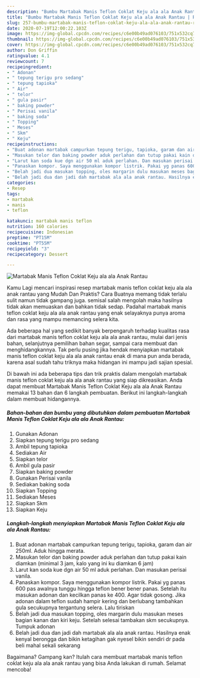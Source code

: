 ```yaml
---
description: "Bumbu Martabak Manis Teflon Coklat Keju ala ala Anak Rantau | Resep Bumbu Martabak Manis Teflon Coklat Keju ala ala Anak Rantau Yang Paling Enak"
title: "Bumbu Martabak Manis Teflon Coklat Keju ala ala Anak Rantau | Resep Bumbu Martabak Manis Teflon Coklat Keju ala ala Anak Rantau Yang Paling Enak"
slug: 257-bumbu-martabak-manis-teflon-coklat-keju-ala-ala-anak-rantau-resep-bumbu-martabak-manis-teflon-coklat-keju-ala-ala-anak-rantau-yang-paling-enak
date: 2020-07-19T12:00:22.103Z
image: https://img-global.cpcdn.com/recipes/c6e00b49ad076103/751x532cq70/martabak-manis-teflon-coklat-keju-ala-ala-anak-rantau-foto-resep-utama.jpg
thumbnail: https://img-global.cpcdn.com/recipes/c6e00b49ad076103/751x532cq70/martabak-manis-teflon-coklat-keju-ala-ala-anak-rantau-foto-resep-utama.jpg
cover: https://img-global.cpcdn.com/recipes/c6e00b49ad076103/751x532cq70/martabak-manis-teflon-coklat-keju-ala-ala-anak-rantau-foto-resep-utama.jpg
author: Don Griffin
ratingvalue: 4.1
reviewcount: 7
recipeingredient:
- " Adonan"
- " tepung terigu pro sedang"
- " tepung tapioka"
- " Air"
- " telor"
- " gula pasir"
- " baking powder"
- " Perisai vanila"
- " baking soda"
- " Topping"
- " Meses"
- " Skm"
- " Keju"
recipeinstructions:
- "Buat adonan martabak campurkan tepung terigu, tapioka, garam dan air 250ml. Aduk hingga merata."
- "Masukan telor dan baking powder aduk perlahan dan tutup pakai kain diamkan (minimal 3 jam, kalo yang ini ku diamkan 6 jam)"
- "Larut kan soda kue dgn air 50 ml aduk perlahan. Dan masukan perisai vanila."
- "Panaskan kompor. Saya menggunakan kompor listrik. Pakai yg panas 600 pas awalnya tunggu hingga teflon bener bener panas. Setelah itu masukan adonan dan kecilkan panas ke 400. Agar tidak gosong. Jika adonan dalam teflon sudah hampir kering dan berlubang tambahkan gula secukupnya tergantung selera. Lalu tiriskan"
- "Belah jadi dua masukan topping, oles margarin dulu masukan meses bagian kanan dan kiri keju. Setelah selesai tambakan skm secukupnya. Tumpuk adonan"
- "Belah jadi dua dan jadi dah martabak ala ala anak rantau. Hasilnya enak kenyal berongga dan bikin ketagihan gak nyesel bikin sendiri dr pada beli mahal sekali sekarang"
categories:
- Resep
tags:
- martabak
- manis
- teflon

katakunci: martabak manis teflon 
nutrition: 160 calories
recipecuisine: Indonesian
preptime: "PT15M"
cooktime: "PT55M"
recipeyield: "3"
recipecategory: Dessert

---
```



![Martabak Manis Teflon Coklat Keju ala ala Anak Rantau](https://img-global.cpcdn.com/recipes/c6e00b49ad076103/751x532cq70/martabak-manis-teflon-coklat-keju-ala-ala-anak-rantau-foto-resep-utama.jpg)

Kamu Lagi mencari inspirasi resep martabak manis teflon coklat keju ala ala anak rantau yang Mudah Dan Praktis? Cara Buatnya memang tidak terlalu sulit namun tidak gampang juga. semisal salah mengolah maka hasilnya tidak akan memuaskan dan bahkan tidak sedap. Padahal martabak manis teflon coklat keju ala ala anak rantau yang enak selayaknya punya aroma dan rasa yang mampu memancing selera kita.

Ada beberapa hal yang sedikit banyak berpengaruh terhadap kualitas rasa dari martabak manis teflon coklat keju ala ala anak rantau, mulai dari jenis bahan, selanjutnya pemilihan bahan segar, sampai cara membuat dan menghidangkannya. Tak perlu pusing jika hendak menyiapkan martabak manis teflon coklat keju ala ala anak rantau enak di mana pun anda berada, karena asal sudah tahu triknya maka hidangan ini mampu jadi sajian spesial.




Di bawah ini ada beberapa tips dan trik praktis dalam mengolah martabak manis teflon coklat keju ala ala anak rantau yang siap dikreasikan. Anda dapat membuat Martabak Manis Teflon Coklat Keju ala ala Anak Rantau memakai 13 bahan dan 6 langkah pembuatan. Berikut ini langkah-langkah dalam membuat hidangannya.

<!--inarticleads1-->

##### Bahan-bahan dan bumbu yang dibutuhkan dalam pembuatan Martabak Manis Teflon Coklat Keju ala ala Anak Rantau:

1. Gunakan  Adonan
1. Siapkan  tepung terigu pro sedang
1. Ambil  tepung tapioka
1. Sediakan  Air
1. Siapkan  telor
1. Ambil  gula pasir
1. Siapkan  baking powder
1. Gunakan  Perisai vanila
1. Sediakan  baking soda
1. Siapkan  Topping
1. Sediakan  Meses
1. Siapkan  Skm
1. Siapkan  Keju




<!--inarticleads2-->

##### Langkah-langkah menyiapkan Martabak Manis Teflon Coklat Keju ala ala Anak Rantau:

1. Buat adonan martabak campurkan tepung terigu, tapioka, garam dan air 250ml. Aduk hingga merata.
1. Masukan telor dan baking powder aduk perlahan dan tutup pakai kain diamkan (minimal 3 jam, kalo yang ini ku diamkan 6 jam)
1. Larut kan soda kue dgn air 50 ml aduk perlahan. Dan masukan perisai vanila.
1. Panaskan kompor. Saya menggunakan kompor listrik. Pakai yg panas 600 pas awalnya tunggu hingga teflon bener bener panas. Setelah itu masukan adonan dan kecilkan panas ke 400. Agar tidak gosong. Jika adonan dalam teflon sudah hampir kering dan berlubang tambahkan gula secukupnya tergantung selera. Lalu tiriskan
1. Belah jadi dua masukan topping, oles margarin dulu masukan meses bagian kanan dan kiri keju. Setelah selesai tambakan skm secukupnya. Tumpuk adonan
1. Belah jadi dua dan jadi dah martabak ala ala anak rantau. Hasilnya enak kenyal berongga dan bikin ketagihan gak nyesel bikin sendiri dr pada beli mahal sekali sekarang




Bagaimana? Gampang kan? Itulah cara membuat martabak manis teflon coklat keju ala ala anak rantau yang bisa Anda lakukan di rumah. Selamat mencoba!
